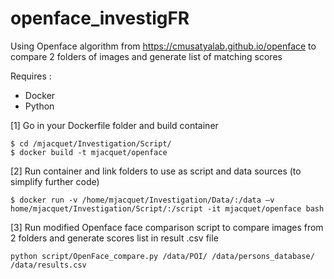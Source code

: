 # openface_investigFR
Using Openface algorithm from https://cmusatyalab.github.io/openface to compare 2 folders of images and generate list of matching scores

Requires :
* Docker
* Python

[1] Go in your Dockerfile folder and build container

```
$ cd /mjacquet/Investigation/Script/      
$ docker build -t mjacquet/openface
```

[2] Run container and link folders to use as script and data sources (to simplify further code)

```
$ docker run -v /home/mjacquet/Investigation/Data/:/data –v home/mjacquet/Investigation/Script/:/script -it mjacquet/openface bash
```

[3] Run modified Openface face comparison script to compare images from 2 folders and generate scores list in result .csv file

```
python script/OpenFace_compare.py /data/POI/ /data/persons_database/ /data/results.csv
```
